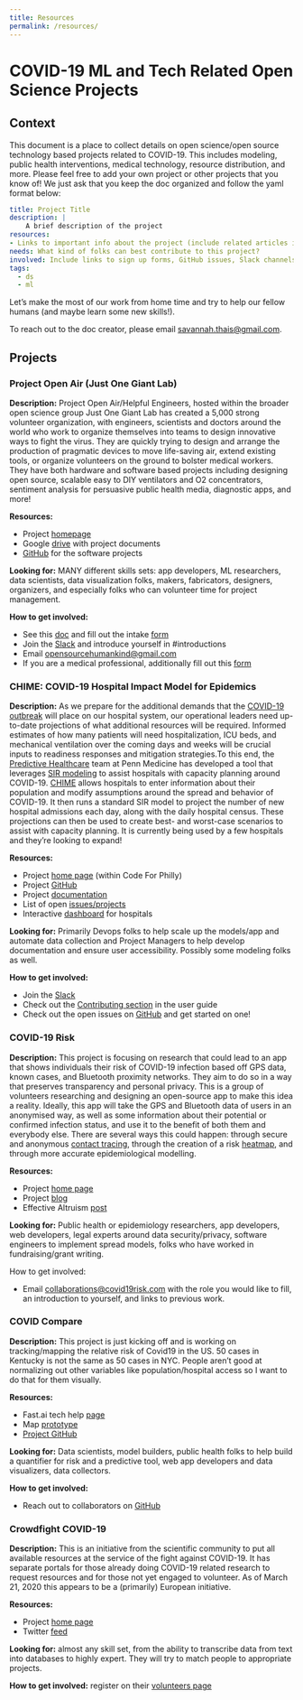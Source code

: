 ```yaml
---
title: Resources
permalink: /resources/
---
```


# COVID-19 ML and Tech Related Open Science Projects

## Context

This document is a place to collect details on open science/open source technology based projects related to COVID-19. This includes modeling, public health interventions, medical technology, resource distribution, and more. Please feel free to add your own project or other projects that you know of! We just ask that you keep the doc organized and follow the yaml format below:

```yaml
title: Project Title
description: |
    A brief description of the project
resources:
- Links to important info about the project (include related articles if possible!)
needs: What kind of folks can best contribute to this project?
involved: Include links to sign up forms, GitHub issues, Slack channels, etc
tags:
  - ds
  - ml
```

Let’s make the most of our work from home time and try to help our fellow humans (and maybe learn some new skills!). 

To reach out to the doc creator, please email savannah.thais@gmail.com.

## Projects


### Project Open Air (Just One Giant Lab)

**Description:** Project Open Air/Helpful Engineers, hosted within the broader open science group Just One Giant Lab has created a 5,000 strong volunteer organization, with engineers, scientists and doctors around the world who work to organize themselves into teams to design innovative ways to fight the virus. They are quickly trying to design and arrange the production of pragmatic devices to move life-saving air, extend existing tools, or organize volunteers on the ground to bolster medical workers. They have both hardware and software based projects including designing open source, scalable easy to DIY ventilators and O2 concentrators, sentiment analysis for persuasive public health media, diagnostic apps, and more!

**Resources:**
  * Project [homepage](https://app.jogl.io/project/121#about)
  * Google [drive](https://drive.google.com/drive/folders/1qtQlHXeLzfgIWJPnlad803tzfmr0Z_7_) with project documents
  * [GitHub](https://github.com/Helpful-Engineers/resources) for the software projects

**Looking for:** MANY different skills sets: app developers, ML researchers, data scientists, data visualization folks, makers, fabricators, designers, organizers, and especially folks who can volunteer time for project management.

**How to get involved:**
  * See this [doc](https://docs.google.com/document/d/1cM87eJdXhP_8e9gJJZ_SnZXdo_huWsBmMzcqYWbhEOg/edit) and fill out the intake [form](https://docs.google.com/forms/d/e/1FAIpQLScu-4OOB5dGLWoSIA33CkAH__LE6b_M2PKRh0z6PMavL39uUQ/viewform)
  * Join the [Slack](https://helpfulengineering.slack.com/join/shared_invite/zt-cuftcntg-BDc~3oBJ7izijjdmZ6CxZg) and introduce yourself in #introductions
  * Email opensourcehumankind@gmail.com 
  * If you are a medical professional, additionally fill out this [form](https://docs.google.com/forms/d/e/1FAIpQLSd8-pTFJKu8goc601K7Q9ZQ2LzQtGfwnKHWFYITzVVYEAnV-w/viewform)

### CHIME: COVID-19 Hospital Impact Model for Epidemics

**Description:** As we prepare for the additional demands that the [COVID-19 outbreak](https://www.cdc.gov/coronavirus/2019-nCoV/index.html) will place on our hospital system, our operational leaders need up-to-date projections of what additional resources will be required. Informed estimates of how many patients will need hospitalization, ICU beds, and mechanical ventilation over the coming days and weeks will be crucial inputs to readiness responses and mitigation strategies.To this end, the [Predictive Healthcare](http://predictivehealthcare.pennmedicine.org/) team at Penn Medicine has developed a tool that leverages [SIR modeling](https://mathworld.wolfram.com/SIRModel.html) to assist hospitals with capacity planning around COVID-19. [CHIME](https://github.com/pennsignals/chime) allows hospitals to enter information about their population and modify assumptions around the spread and behavior of COVID-19. It then runs a standard SIR model to project the number of new hospital admissions each day, along with the daily hospital census. These projections can then be used to create best- and worst-case scenarios to assist with capacity planning. It is currently being used by a few hospitals and they’re looking to expand!

**Resources:**
  * Project [home page](https://codeforphilly.org/projects/chime) (within Code For Philly)
  * Project [GitHub](https://github.com/CodeForPhilly/chime)
  * Project [documentation](https://codeforphilly.github.io/chime/)
  * List of open [issues/projects](https://github.com/codeforphilly/chime/issues)
  * Interactive [dashboard](https://penn-chime.phl.io/) for hospitals

**Looking for:** Primarily Devops folks to help scale up the models/app and automate data collection and Project Managers to help develop documentation and ensure user accessibility. Possibly some modeling folks as well.

**How to get involved:**
  * Join the [Slack](https://codeforphilly.org/chat?channel=covid19-chime-penn)
  * Check out the [Contributing section](https://codeforphilly.github.io/chime/CONTRIBUTING.html) in the user guide
  * Check out the open issues on [GitHub](https://github.com/codeforphilly/chime/issues) and get started on one!

### COVID-19 Risk

**Description:** This project is focusing on research that could lead to an app that shows individuals their risk of COVID-19 infection based off GPS data, known cases, and Bluetooth proximity networks. They aim to do so in a way that preserves transparency and personal privacy. This is a  group of volunteers researching and designing an open-source app to make this idea a reality. Ideally, this app will take the GPS and Bluetooth data of users in an anonymised way, as well as some information about their potential or confirmed infection status, and use it to the benefit of both them and everybody else. There are several ways this could happen: through secure and anonymous [contact tracing](http://covid19risk.com/CSCT.pdf), through the creation of a risk [heatmap](http://covid19risk.com/heatmap), and through more accurate epidemiological modelling.

**Resources:**
  * Project [home page](https://www.covid19risk.com/)
  * Project [blog](https://www.covid19risk.com/blog.html)
  * Effective Altruism [post](https://forum.effectivealtruism.org/posts/8chk6DHZXctGHtNoz/covid-19-risk-assessment-app-idea-for-vetting-and-discussion)

**Looking for:** Public health or epidemiology researchers, app developers, web developers, legal experts around data security/privacy, software engineers to implement spread models, folks who have worked in fundraising/grant writing.

How to get involved:
  * Email [collaborations@covid19risk.com](mailto:collaborations@covid19risk.com) with the role you would like to fill, an introduction to yourself, and links to previous work.

### COVID Compare

**Description:** This project is just kicking off and is working on tracking/mapping the relative risk of Covid19 in the US. 50 cases in Kentucky is not the same as 50 cases in NYC. People aren’t good at normalizing out other variables like population/hospital access so I want to do that for them visually. 

**Resources:**
  * Fast.ai tech help [page](https://forums.fast.ai/t/help-with-algorithm-for-covid19-relative-risk/65328)
  * Map [prototype](https://covidcompare.com/)
  * [Project GitHub](https://github.com/rbracco/covidcompare)

**Looking for:** Data scientists, model builders, public health folks to help build a quantifier for risk and a predictive tool, web app developers and data visualizers, data collectors.

**How to get involved:**
  * Reach out to collaborators on [GitHub](https://github.com/rbracco/covidcompare)

### Crowdfight COVID-19

**Description:** This is an initiative from the scientific community to put all available resources at the service of the fight against COVID-19. It has separate portals for those already doing COVID-19 related research to request resources and for those not yet engaged to volunteer.  As of March 21, 2020 this appears to be a (primarily) European initiative.

**Resources:**
  * Project [home page](http://crowdfightcovid19.org/)
  * Twitter [feed](https://twitter.com/Crowdfightcovi1)

**Looking for:** almost any skill set, from the ability to transcribe data from text into databases to highly expert. They will try to match people to appropriate projects.

**How to get involved:** register on their [volunteers page](http://crowdfightcovid19.org/volunteers)
